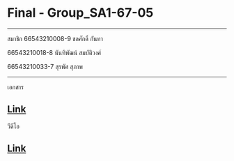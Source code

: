 # Final - Group_SA1-67-05
------------------------------------
สมาชิก
66543210008-9 ชลศักดิ์ กันทา

66543210018-8 นันทิพัฒน์ สมบัติวงศ์

66543210033-7 สุรพัศ สุภาพ

------------------------------------
เอกสาร

[Link](https://docs.google.com/document/d/1Tb9fXUKbFxQodCjJOyFR7h6_4IQR2ySyFhIlSAMLrCg/edit?tab=t.0)
-------------------------------------
วีดีโอ

[Link](https://drive.google.com/file/d/195tuEt9N3XTKVu4JprpAYUFRVfbPkmVn/view)
-------------------------------------
